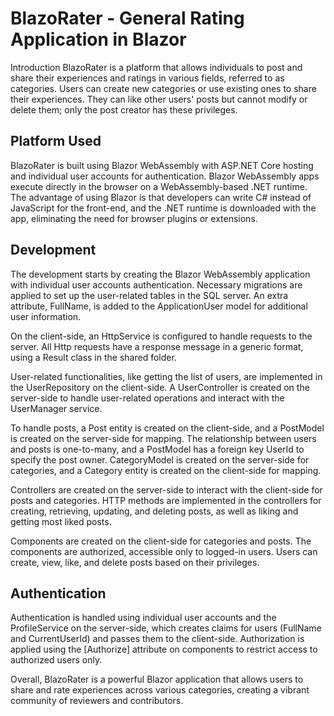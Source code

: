 # BlazoRater - General Rating Application in Blazor
Introduction
BlazoRater is a platform that allows individuals to post and share their experiences and ratings in various fields, referred to as categories. Users can create new categories or use existing ones to share their experiences. They can like other users' posts but cannot modify or delete them; only the post creator has these privileges.

## Platform Used
BlazoRater is built using Blazor WebAssembly with ASP.NET Core hosting and individual user accounts for authentication. Blazor WebAssembly apps execute directly in the browser on a WebAssembly-based .NET runtime. The advantage of using Blazor is that developers can write C# instead of JavaScript for the front-end, and the .NET runtime is downloaded with the app, eliminating the need for browser plugins or extensions.

## Development
The development starts by creating the Blazor WebAssembly application with individual user accounts authentication. Necessary migrations are applied to set up the user-related tables in the SQL server. An extra attribute, FullName, is added to the ApplicationUser model for additional user information.

On the client-side, an HttpService is configured to handle requests to the server. All Http requests have a response message in a generic format, using a Result class in the shared folder.

User-related functionalities, like getting the list of users, are implemented in the UserRepository on the client-side. A UserController is created on the server-side to handle user-related operations and interact with the UserManager service.

To handle posts, a Post entity is created on the client-side, and a PostModel is created on the server-side for mapping. The relationship between users and posts is one-to-many, and a PostModel has a foreign key UserId to specify the post owner. CategoryModel is created on the server-side for categories, and a Category entity is created on the client-side for mapping.

Controllers are created on the server-side to interact with the client-side for posts and categories. HTTP methods are implemented in the controllers for creating, retrieving, updating, and deleting posts, as well as liking and getting most liked posts.

Components are created on the client-side for categories and posts. The components are authorized, accessible only to logged-in users. Users can create, view, like, and delete posts based on their privileges.

## Authentication
Authentication is handled using individual user accounts and the ProfileService on the server-side, which creates claims for users (FullName and CurrentUserId) and passes them to the client-side. Authorization is applied using the [Authorize] attribute on components to restrict access to authorized users only.

Overall, BlazoRater is a powerful Blazor application that allows users to share and rate experiences across various categories, creating a vibrant community of reviewers and contributors.
